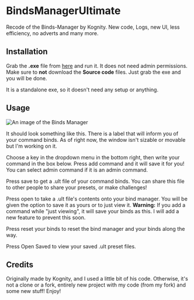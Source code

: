 # BindsManagerUltimate
Recode of the Binds-Manager by Kognity. New code, Logs, new UI, less efficiency, no adverts and many more.

## Installation
Grab the **.exe** file from [here](http://github.com/TheUltiOne/BindsManagerUltimate/releases/latest "here") and run it. It does not need admin permissions. Make sure to **not** download the **Source code** files. Just grab the exe and you will be done.

It is a standalone exe, so it doesn't need any setup or anything.

## Usage
![An image of the Binds Manager](https://theultione.github.io/cdn/20211010183259.png)

It should look something like this. There is a label that will inform you of your command binds. As of right now, the window isn't sizable or movable but I'm working on it.

Choose a key in the dropdown menu in the bottom right, then write your command in the box below. Press add command and it will save it for you! You can select admin command if it is an admin command.

Press save to get a .ult file of your command binds. You can share this file to other people to share your presets, or make challenges!

Press open to take a .ult file's contents onto your bind manager. You will be given the option to save it as yours or to just view it.
**Warning:** If you add a command  while "just viewing", it will save your binds as this. I will add a new feature to prevent this soon.

Press reset your binds to reset the bind manager and your binds along the way.

Press Open Saved to view your saved .ult preset files.

## Credits
Originally made by Kognity, and I used a little bit of his code. Otherwise, it's not a clone or a fork, entirely new project with my code (from my fork) and some new stuff! Enjoy!
